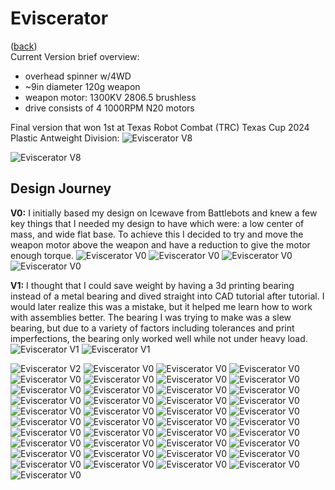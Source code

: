 # Eviscerator
([back](README.md))
<br>Current Version brief overview:
- overhead spinner w/4WD
- ~9in diameter 120g weapon
- weapon motor: 1300KV 2806.5 brushless
- drive consists of 4 1000RPM N20 motors

Final version that won 1st at Texas Robot Combat (TRC) Texas Cup 2024 Plastic Antweight Division:
![Eviscerator V8](ImagesEviscerator/o4.webp)

![Eviscerator V8](ImagesEviscerator/p6.jpg)

Design Journey
---
**V0:**
I initially based my design on Icewave from Battlebots and knew a few key things that I needed my design to have which were: a low center of mass, and wide flat base. To achieve this I decided to try and move the weapon motor above the weapon and have a reduction to give the motor enough torque.
![Eviscerator V0](ImagesEviscerator/n44.png)
![Eviscerator V0](ImagesEviscerator/n43.png)
![Eviscerator V0](ImagesEviscerator/n42.png)
![Eviscerator V0](ImagesEviscerator/n41.png)

**V1:**
I thought that I could save weight by having a 3d printing bearing instead of a metal bearing and dived straight into CAD tutorial after tutorial. I would later realize this was a mistake, but it helped me learn how to work with assemblies better. The bearing I was trying to make was a slew bearing, but due to a variety of factors including tolerances and print imperfections, the bearing only worked well while not under heavy load.
![Eviscerator V1](ImagesEviscerator/n40.png)
![Eviscerator V1](ImagesEviscerator/n39.png)

![Eviscerator V2](ImagesEviscerator/n38.png)
![Eviscerator V0](ImagesEviscerator/n37.png)
![Eviscerator V0](ImagesEviscerator/n36.png)
![Eviscerator V0](ImagesEviscerator/n35.png)
![Eviscerator V0](ImagesEviscerator/n34.png)
![Eviscerator V0](ImagesEviscerator/n33.png)
![Eviscerator V0](ImagesEviscerator/n32.png)
![Eviscerator V0](ImagesEviscerator/n31.png)
![Eviscerator V0](ImagesEviscerator/n30.jpg)
![Eviscerator V0](ImagesEviscerator/n29.png)
![Eviscerator V0](ImagesEviscerator/n28.png)
![Eviscerator V0](ImagesEviscerator/n27.png)
![Eviscerator V0](ImagesEviscerator/n26.png)
![Eviscerator V0](ImagesEviscerator/n25.png)
![Eviscerator V0](ImagesEviscerator/n24.png)
![Eviscerator V0](ImagesEviscerator/n23.png)
![Eviscerator V0](ImagesEviscerator/n22.png)
![Eviscerator V0](ImagesEviscerator/n21.png)
![Eviscerator V0](ImagesEviscerator/n20.jpg)
![Eviscerator V0](ImagesEviscerator/n20.png)
![Eviscerator V0](ImagesEviscerator/n19.png)
![Eviscerator V0](ImagesEviscerator/n18.png)
![Eviscerator V0](ImagesEviscerator/n17.png)
![Eviscerator V0](ImagesEviscerator/n16.jpg)
![Eviscerator V0](ImagesEviscerator/n15.jpg)
![Eviscerator V0](ImagesEviscerator/n15.png)
![Eviscerator V0](ImagesEviscerator/n14.jpg)
![Eviscerator V0](ImagesEviscerator/n14.png)
![Eviscerator V0](ImagesEviscerator/n13.png)
![Eviscerator V0](ImagesEviscerator/n12.png)
![Eviscerator V0](ImagesEviscerator/n11.png)
![Eviscerator V0](ImagesEviscerator/n10.png)
![Eviscerator V0](ImagesEviscerator/n9.png)
![Eviscerator V0](ImagesEviscerator/n8.png)
![Eviscerator V0](ImagesEviscerator/n7.png)
![Eviscerator V0](ImagesEviscerator/n6.png)
![Eviscerator V0](ImagesEviscerator/n5.png)
![Eviscerator V0](ImagesEviscerator/n4.png)
![Eviscerator V0](ImagesEviscerator/n3.png)
![Eviscerator V0](ImagesEviscerator/n2.png)
![Eviscerator V0](ImagesEviscerator/n1.png)
